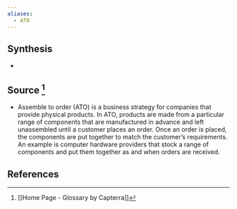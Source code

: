 ```yaml
---
aliases:
  - ATO
---
```

## Synthesis
- 
## Source [^1]
- Assemble to order (ATO) is a business strategy for companies that provide physical products. In ATO, products are made from a particular range of components that are manufactured in advance and left unassembled until a customer places an order. Once an order is placed, the components are put together to match the customer’s requirements. An example is computer hardware providers that stock a range of components and put them together as and when orders are received.
## References

[^1]: [[Home Page - Glossary by Capterra]]